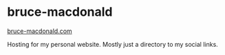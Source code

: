 # bruce-macdonald
[bruce-macdonald.com](http://bruce-macdonald.com/)

Hosting for my personal website. Mostly just a directory to my social links.
